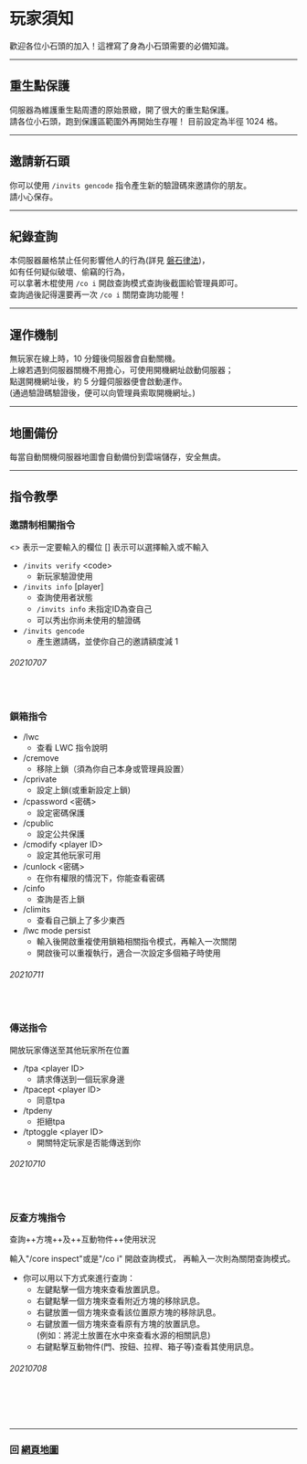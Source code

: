 # 玩家須知
歡迎各位小石頭的加入！這裡寫了身為小石頭需要的必備知識。

***

## 重生點保護
伺服器為維護重生點周遭的原始景緻，開了很大的重生點保護。  
請各位小石頭，跑到保護區範圍外再開始生存喔！
目前設定為半徑 1024 格。

***

## 邀請新石頭
你可以使用 `/invits gencode` 指令產生新的驗證碼來邀請你的朋友。  
請小心保存。

***

## 紀錄查詢
本伺服器嚴格禁止任何影響他人的行為(詳見 [磐石律法](https://rock-mc.github.io/rule/))，  
如有任何疑似破壞、偷竊的行為，  
可以拿著木棍使用 `/co i` 開啟查詢模式查詢後截圖給管理員即可。  
查詢過後記得還要再一次 `/co i` 關閉查詢功能喔！

***

## 運作機制
無玩家在線上時，10 分鐘後伺服器會自動關機。  
上線若遇到伺服器關機不用擔心，可使用開機網址啟動伺服器；  
點選開機網址後，約 5 分鐘伺服器便會啟動運作。  
(通過驗證碼驗證後，便可以向管理員索取開機網址。)  
  
***

## 地圖備份
每當自動關機伺服器地圖會自動備份到雲端儲存，安全無虞。

***
## 指令教學
### 邀請制相關指令
<> 表示一定要輸入的欄位
[] 表示可以選擇輸入或不輸入

- ```/invits verify``` \<code>
    - 新玩家驗證使用
- ```/invits info``` \[player]
    - 查詢使用者狀態
    - ```/invits info``` 未指定ID為查自己
    - 可以秀出你尚未使用的驗證碼
- ```/invits gencode```
    - 產生邀請碼，並使你自己的邀請額度減 1
###### 20210707
<br>

### 鎖箱指令
- /lwc 
  - 查看 LWC 指令說明
- /cremove 
  - 移除上鎖（須為你自己本身或管理員設置）
- /cprivate 
  - 設定上鎖(或重新設定上鎖)
- /cpassword <密碼> 
  - 設定密碼保護
- /cpublic 
  - 設定公共保護
- /cmodify \<player ID>
  - 設定其他玩家可用
- /cunlock <密碼> 
  - 在你有權限的情況下，你能查看密碼
- /cinfo
  - 查詢是否上鎖
- /climits
  - 查看自己鎖上了多少東西
- /lwc mode persist
  - 輸入後開啟重複使用鎖箱相關指令模式，再輸入一次關閉
  - 開啟後可以重複執行，適合一次設定多個箱子時使用
###### 20210711
<br>

### 傳送指令 
開放玩家傳送至其他玩家所在位置

- /tpa \<player ID>
  - 請求傳送到一個玩家身邊
- /tpacept \<player ID>
  - 同意tpa
- /tpdeny
  - 拒絕tpa
- /tptoggle \<player ID>
  - 開關特定玩家是否能傳送到你
###### 20210710
<br>

### 反查方塊指令
查詢++方塊++及++互動物件++使用狀況  

輸入"/core inspect"或是"/co i" 開啟查詢模式，
再輸入一次則為關閉查詢模式。
- 你可以用以下方式來進行查詢：
  - 左鍵點擊一個方塊來查看放置訊息。
  - 右鍵點擊一個方塊來查看附近方塊的移除訊息。
  - 右鍵放置一個方塊來查看該位置原方塊的移除訊息。
  - 右鍵放置一個方塊來查看原有方塊的放置訊息。<br>(例如：將泥土放置在水中來查看水源的相關訊息)
  - 右鍵點擊互動物件(門、按鈕、拉桿、箱子等)查看其使用訊息。
###### 20210708
<br>
<br>
<br>

------

### 回 [網頁地圖](https://rock-mc.github.io/sitemap/)  
